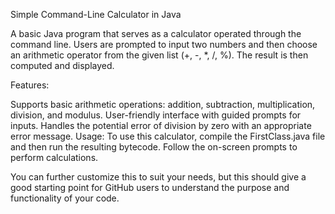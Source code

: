 Simple Command-Line Calculator in Java

A basic Java program that serves as a calculator operated through the command line. Users are prompted to input two numbers and then choose an arithmetic operator from the given list (+, -, *, /, %). The result is then computed and displayed.

Features:

Supports basic arithmetic operations: addition, subtraction, multiplication, division, and modulus.
User-friendly interface with guided prompts for inputs.
Handles the potential error of division by zero with an appropriate error message.
Usage:
To use this calculator, compile the FirstClass.java file and then run the resulting bytecode. Follow the on-screen prompts to perform calculations.

You can further customize this to suit your needs, but this should give a good starting point for GitHub users to understand the purpose and functionality of your code.




